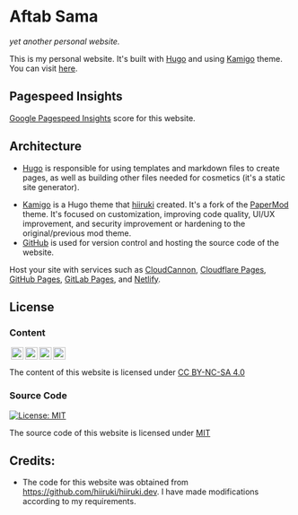 # Aftab Sama

_yet another personal website._


This is my personal website. It's built with [Hugo](https://gohugo.io/) and using [Kamigo](https://github.com/hiiruki/hugo-Kamigo) theme. You can visit [here](https://aftab700.github.io/).

## Pagespeed Insights

[Google Pagespeed Insights](https://pagespeed.web.dev/analysis/https-aftab700-github-io/3negex4219?form_factor=desktop) score for this website.

<!-- #### Mobile

![mobile](.github/images/mobile.webp#center "Mobile")

#### Desktop

![desktop](.github/images/desktop.webp#center "Desktop") -->

## Architecture

- [Hugo](https://gohugo.io/) is responsible for using templates and markdown files to create pages, as well as building other files needed for cosmetics (it's a static site generator).
<!-- - [Cloudflare Pages](https://pages.cloudflare.com/) is responsible for building the website and deploying it to the Cloudflare edge network. It's used as the [main hosting](https://hiiruki-dev.pages.dev/).
- [Netlify](https://www.netlify.com/) is responsible for building the website and deploying it to the Netlify edge network. Now it's used as a secondary or [backup hosting](https://hiiruki.netlify.app/). -->
- [Kamigo](https://github.com/hiiruki/hugo-Kamigo) is a Hugo theme that [hiiruki](https://github.com/hiiruki) created. It's a fork of the [PaperMod](https://github.com/adityatelange/hugo-PaperMod) theme. It's focused on customization, improving code quality, UI/UX improvement, and security improvement or hardening to the original/previous mod theme.
- [GitHub](https://github.com) is used for version control and hosting the source code of the website.

Host your site with services such as [CloudCannon](https://cloudcannon.com/), [Cloudflare Pages](https://pages.cloudflare.com/), [GitHub Pages](https://pages.github.com/), [GitLab Pages](https://docs.gitlab.com/ee/user/project/pages/), and [Netlify](https://www.netlify.com/).

## License

### Content

 <p xmlns:cc="http://creativecommons.org/ns#" ><a href="https://creativecommons.org/licenses/by-nc-sa/4.0/?ref=chooser-v1" target="_blank" rel="license noopener noreferrer" style="display:inline-block;"><img style="height:22px!important;margin-left:3px;vertical-align:text-bottom;" src="https://mirrors.creativecommons.org/presskit/icons/cc.svg?ref=chooser-v1" alt=""><img style="height:22px!important;margin-left:3px;vertical-align:text-bottom;" src="https://mirrors.creativecommons.org/presskit/icons/by.svg?ref=chooser-v1" alt=""><img style="height:22px!important;margin-left:3px;vertical-align:text-bottom;" src="https://mirrors.creativecommons.org/presskit/icons/nc.svg?ref=chooser-v1" alt=""><img style="height:22px!important;margin-left:3px;vertical-align:text-bottom;" src="https://mirrors.creativecommons.org/presskit/icons/sa.svg?ref=chooser-v1" alt=""></a></p>


The content of this website is licensed under [CC BY-NC-SA 4.0](https://creativecommons.org/licenses/by-nc-sa/4.0/)

### Source Code

[![License: MIT](https://img.shields.io/badge/license-MIT-blue.svg)](https://opensource.org/licenses/MIT)

The source code of this website is licensed under [MIT](/LICENSE)

## Credits:

- The code for this website was obtained from https://github.com/hiiruki/hiiruki.dev. I have made modifications according to my requirements.

